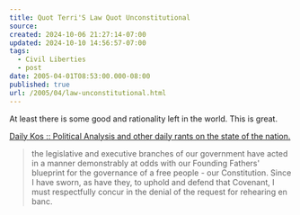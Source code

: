 ```yaml
---
title: Quot Terri'S Law Quot Unconstitutional
source: 
created: 2024-10-06 21:27:14-07:00
updated: 2024-10-10 14:56:57-07:00
tags:
  - Civil Liberties
  - post
date: 2005-04-01T08:53:00.000-08:00
published: true
url: /2005/04/law-unconstitutional.html
---
```



At least there is some good and rationality left in the world. This is great.  
  
[Daily Kos :: Political Analysis and other daily rants on the state of the nation.](http://www.dailykos.com/story/2005/3/31/144855/674 "Daily Kos :: Political Analysis and other daily rants on the state of the nation.")  
  

>   
> the legislative and executive branches of our government have acted in a manner demonstrably at odds with our Founding Fathers' blueprint for the governance of a free people - our Constitution. Since I have sworn, as have they, to uphold and defend that Covenant, I must respectfully concur in the denial of the request for rehearing en banc.